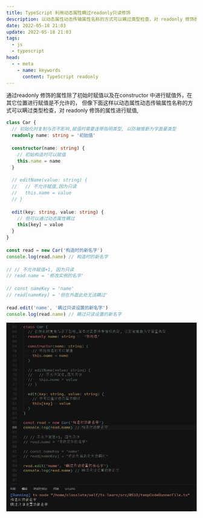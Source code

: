 ```yaml
---
title: TypeScript 利用动态属性瞒过readonly只读修饰
description: 以动态属性动态传输属性名称的方式可以瞒过类型检查，对 readonly 修饰的属性进行赋值,
date: 2022-05-18 21:03
update: 2022-05-18 21:03
tags:
  - js
  - typescript
head:
  - - meta
    - name: keywords
      content: TypeScript readonly
---
```



通过readonly 修饰的属性除了初始时赋值以及在constructor 中进行赋值外，在其它位置进行赋值是不允许的，
但像下面这样以动态属性动态传输属性名称的方式可以瞒过类型检查，对 readonly 修饰的属性进行赋值,

```ts
class Car {
  // 初始化时复制与否不影响,赋值时需要连带指明类型, 以防被推断为字面量类型
  readonly name: string = '初始值'

  constructor(name: string) {
    // 初始构造时可以赋值
    this.name = name
  }

  // editName(value: string) {
  //   // 不允许赋值,因为只读
  //   this.name = value
  // }

  edit(key: string, value: string) {
    // 但可以通过动态属性瞒过
    this[key] = value
  }
}

const read = new Car('构造时的新名字')
console.log(read.name) // 构造时的新名字

// // 不允许赋值+1, 因为只读
// read.name = '修改实例的名字'

// const nameKey = 'name'
// read[nameKey] = '但在外面此处无法瞒过'

read.edit('name', '瞒过只读设置的新名字')
console.log(read.name) // 瞒过只读设置的新名字
```
![](./assets/typescript-readonly-fake.png)
